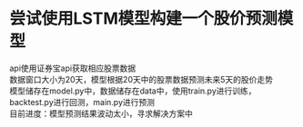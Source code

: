 # 尝试使用LSTM模型构建一个股价预测模型
api使用证券宝api获取相应股票数据\
数据窗口大小为20天，模型根据20天中的股票数据预测未来5天的股价走势\
模型储存在model.py中，数据储存在data中，使用train.py进行训练，backtest.py进行回测，main.py进行预测\
目前进度：模型预测结果波动太小，寻求解决方案中
